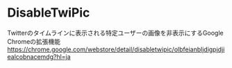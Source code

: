 # DisableTwiPic

Twitterのタイムラインに表示される特定ユーザーの画像を非表示にするGoogle Chromeの拡張機能
https://chrome.google.com/webstore/detail/disabletwipic/olbfeianbljdigpjdjiealcobnacemdg?hl=ja
